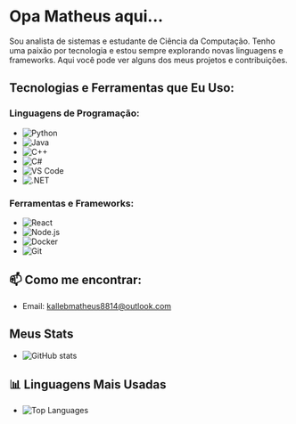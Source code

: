 # Opa Matheus aqui...

Sou analista de sistemas e estudante de Ciência da Computação. Tenho uma paixão por tecnologia e estou sempre explorando novas linguagens e frameworks. Aqui você pode ver alguns dos meus projetos e contribuições.

## Tecnologias e Ferramentas que Eu Uso:
### Linguagens de Programação:
- ![Python](https://img.shields.io/badge/-Python-3776AB?style=flat&logo=python&logoColor=ffffff)
- ![Java](https://img.shields.io/badge/-Java-007396?style=flat&logo=java&logoColor=ffffff)
- ![C++](https://img.shields.io/badge/-C++-00599C?style=flat&logo=cplusplus&logoColor=ffffff)
- ![C#](https://img.shields.io/badge/-C%23-239120?style=flat&logo=csharp&logoColor=ffffff)
- ![VS Code](https://img.shields.io/badge/-VS%20Code-007ACC?style=flat&logo=visual-studio-code&logoColor=ffffff)
- ![.NET](https://img.shields.io/badge/-.NET-512BD4?style=flat&logo=dot-net&logoColor=ffffff)

### Ferramentas e Frameworks:
- ![React](https://img.shields.io/badge/-React-61DAFB?style=flat&logo=react&logoColor=ffffff)
- ![Node.js](https://img.shields.io/badge/-Node.js-339933?style=flat&logo=node.js&logoColor=ffffff)
- ![Docker](https://img.shields.io/badge/-Docker-2496ED?style=flat&logo=docker&logoColor=ffffff)
- ![Git](https://img.shields.io/badge/-Git-F05032?style=flat&logo=git&logoColor=ffffff)

## 📫 Como me encontrar:
- Email: kallebmatheus8814@outlook.com

## Meus Stats
- ![GitHub stats](https://github-readme-stats.vercel.app/api?username=MatheusKalleb&show_icons=true&theme=radical)

## 📊 Linguagens Mais Usadas
- ![Top Languages](https://github-readme-stats.vercel.app/api/top-langs/?username=MatheusKalleb&layout=compact&theme=radical)

